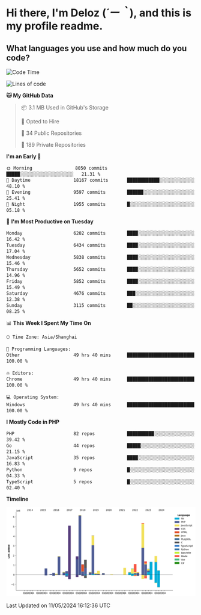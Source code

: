 # **Hi there, I'm Deloz (*´ー｀*), and this is my profile readme.**

## **What languages you use and how much do you code?**

<!--START_SECTION:waka-->
![Code Time](http://img.shields.io/badge/Code%20Time-3%2C951%20hrs%2032%20mins-blue)

![Lines of code](https://img.shields.io/badge/From%20Hello%20World%20I%27ve%20Written-38.4%20million%20lines%20of%20code-blue)

**🐱 My GitHub Data** 

> 📦 3.1 MB Used in GitHub's Storage 
 > 
> 💼 Opted to Hire
 > 
> 📜 34 Public Repositories 
 > 
> 🔑 189 Private Repositories 
 > 
**I'm an Early 🐤** 

```text
🌞 Morning                8050 commits        █████░░░░░░░░░░░░░░░░░░░░   21.31 % 
🌆 Daytime                18167 commits       ████████████░░░░░░░░░░░░░   48.10 % 
🌃 Evening                9597 commits        ██████░░░░░░░░░░░░░░░░░░░   25.41 % 
🌙 Night                  1955 commits        █░░░░░░░░░░░░░░░░░░░░░░░░   05.18 % 
```
📅 **I'm Most Productive on Tuesday** 

```text
Monday                   6202 commits        ████░░░░░░░░░░░░░░░░░░░░░   16.42 % 
Tuesday                  6434 commits        ████░░░░░░░░░░░░░░░░░░░░░   17.04 % 
Wednesday                5838 commits        ████░░░░░░░░░░░░░░░░░░░░░   15.46 % 
Thursday                 5652 commits        ████░░░░░░░░░░░░░░░░░░░░░   14.96 % 
Friday                   5852 commits        ████░░░░░░░░░░░░░░░░░░░░░   15.49 % 
Saturday                 4676 commits        ███░░░░░░░░░░░░░░░░░░░░░░   12.38 % 
Sunday                   3115 commits        ██░░░░░░░░░░░░░░░░░░░░░░░   08.25 % 
```


📊 **This Week I Spent My Time On** 

```text
🕑︎ Time Zone: Asia/Shanghai

💬 Programming Languages: 
Other                    49 hrs 40 mins      █████████████████████████   100.00 % 

🔥 Editors: 
Chrome                   49 hrs 40 mins      █████████████████████████   100.00 % 

💻 Operating System: 
Windows                  49 hrs 40 mins      █████████████████████████   100.00 % 
```

**I Mostly Code in PHP** 

```text
PHP                      82 repos            ██████████░░░░░░░░░░░░░░░   39.42 % 
Go                       44 repos            █████░░░░░░░░░░░░░░░░░░░░   21.15 % 
JavaScript               35 repos            ████░░░░░░░░░░░░░░░░░░░░░   16.83 % 
Python                   9 repos             █░░░░░░░░░░░░░░░░░░░░░░░░   04.33 % 
TypeScript               5 repos             █░░░░░░░░░░░░░░░░░░░░░░░░   02.40 % 
```



**Timeline**

![Lines of Code chart](https://raw.githubusercontent.com/deloz/deloz/main/assets/bar_graph.png)


 Last Updated on 11/05/2024 16:12:36 UTC
<!--END_SECTION:waka-->
